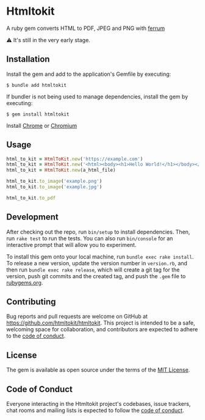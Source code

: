 # Htmltokit

A ruby gem converts HTML to PDF, JPEG and PNG with [ferrum](https://github.com/rubycdp/ferrum)

⚠️ It's still in the very early stage.

## Installation

Install the gem and add to the application's Gemfile by executing:

    $ bundle add htmltokit

If bundler is not being used to manage dependencies, install the gem by executing:

    $ gem install htmltokit

Install [Chrome](https://www.google.com/chrome/) or [Chromium](https://www.chromium.org/getting-involved/download-chromium)

## Usage

```ruby
html_to_kit = HtmlToKit.new('https://example.com')
html_to_kit = HtmlToKit.new('<html><body><h1>Hello World!</h1></body></html>')
html_to_kit = HtmlToKit.new(a_html_file)

html_to_kit.to_image('example.png')
html_to_kit.to_image('example.jpg')

html_to_kit.to_pdf
```

## Development

After checking out the repo, run `bin/setup` to install dependencies. Then, run `rake test` to run the tests. You can also run `bin/console` for an interactive prompt that will allow you to experiment.

To install this gem onto your local machine, run `bundle exec rake install`. To release a new version, update the version number in `version.rb`, and then run `bundle exec rake release`, which will create a git tag for the version, push git commits and the created tag, and push the `.gem` file to [rubygems.org](https://rubygems.org).

## Contributing

Bug reports and pull requests are welcome on GitHub at https://github.com/htmltokit/htmltokit. This project is intended to be a safe, welcoming space for collaboration, and contributors are expected to adhere to the [code of conduct](https://github.com/htmltokit/htmltokit/blob/main/CODE_OF_CONDUCT.md).

## License

The gem is available as open source under the terms of the [MIT License](https://opensource.org/licenses/MIT).

## Code of Conduct

Everyone interacting in the Htmltokit project's codebases, issue trackers, chat rooms and mailing lists is expected to follow the [code of conduct](https://github.com/htmltokit/htmltokit/blob/main/CODE_OF_CONDUCT.md).
